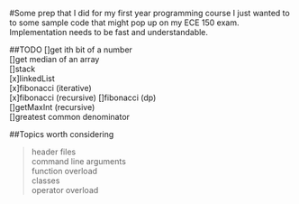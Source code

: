 #Some prep that I did for my first year programming course
I just wanted to to some sample code that might pop up on my ECE 150 exam. Implementation needs to be fast and understandable.

##TODO
[]get ith bit of a number   
[]get median of an array   
[]stack   
[x]linkedList   
[x]fibonacci (iterative)   
[x]fibonacci (recursive)
[]fibonacci (dp)   
[]getMaxInt (recursive)   
[]greatest common denominator   

##Topics worth considering
>header files   
>command line arguments   
>function overload   
>classes   
>operator overload   
